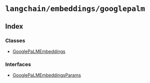 `langchain/embeddings/googlepalm`
=================================

Index[](#index "Direct link to Index")
---------------------------------------

### Classes[](#classes "Direct link to Classes")

*   [GooglePaLMEmbeddings](/docs/api/embeddings_googlepalm/classes/GooglePaLMEmbeddings)

### Interfaces[](#interfaces "Direct link to Interfaces")

*   [GooglePaLMEmbeddingsParams](/docs/api/embeddings_googlepalm/interfaces/GooglePaLMEmbeddingsParams)
